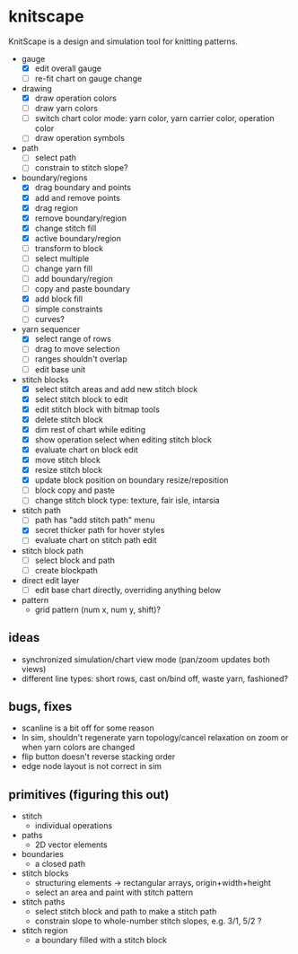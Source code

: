 # knitscape

KnitScape is a design and simulation tool for knitting patterns.

- gauge
  - [x] edit overall gauge
  - [ ] re-fit chart on gauge change
- drawing
  - [x] draw operation colors
  - [ ] draw yarn colors
  - [ ] switch chart color mode: yarn color, yarn carrier color, operation color
  - [ ] draw operation symbols
- path
  - [ ] select path
  - [ ] constrain to stitch slope?
- boundary/regions
  - [x] drag boundary and points
  - [x] add and remove points
  - [x] drag region
  - [x] remove boundary/region
  - [x] change stitch fill
  - [x] active boundary/region
  - [ ] transform to block
  - [ ] select multiple
  - [ ] change yarn fill
  - [ ] add boundary/region
  - [ ] copy and paste boundary
  - [x] add block fill
  - [ ] simple constraints
  - [ ] curves?
- yarn sequencer
  - [x] select range of rows
  - [ ] drag to move selection
  - [ ] ranges shouldn't overlap
  - [ ] edit base unit
- stitch blocks
  - [x] select stitch areas and add new stitch block
  - [x] select stitch block to edit
  - [x] edit stitch block with bitmap tools
  - [x] delete stitch block
  - [x] dim rest of chart while editing
  - [x] show operation select when editing stitch block
  - [x] evaluate chart on block edit
  - [x] move stitch block
  - [x] resize stitch block
  - [x] update block position on boundary resize/reposition
  - [ ] block copy and paste
  - [ ] change stitch block type: texture, fair isle, intarsia
- stitch path
  - [ ] path has "add stitch path" menu
  - [x] secret thicker path for hover styles
  - [ ] evaluate chart on stitch path edit
- stitch block path
  - [ ] select block and path
  - [ ] create blockpath
- direct edit layer
  - [ ] edit base chart directly, overriding anything below
- pattern
  - grid pattern (num x, num y, shift)?

## ideas

- synchronized simulation/chart view mode (pan/zoom updates both views)
- different line types: short rows, cast on/bind off, waste yarn, fashioned?

## bugs, fixes

- scanline is a bit off for some reason
- In sim, shouldn't regenerate yarn topology/cancel relaxation on zoom or when
  yarn colors are changed
- flip button doesn't reverse stacking order
- edge node layout is not correct in sim

## primitives (figuring this out)

- stitch
  - individual operations
- paths
  - 2D vector elements
- boundaries
  - a closed path
- stitch blocks
  - structuring elements -> rectangular arrays, origin+width+height
  - select an area and paint with stitch pattern
- stitch paths
  - select stitch block and path to make a stitch path
  - constrain slope to whole-number stitch slopes, e.g. 3/1, 5/2 ?
- stitch region
  - a boundary filled with a stitch block
